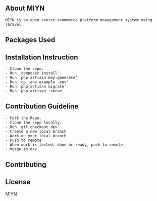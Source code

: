 
## About MIYN

	MIYN is an open source ecommerce platform mnaagement system using laravel

## Packages Used



## Installation Instruction

	- Clone the repo.
	- Run 'composer install'
	- Run 'php artisan key:generate'
	- Run 'cp .env.example .env'
	- Run 'php artisan migrate'
	- Run 'php artisan -serve'


## Contribution Guideline

	- Fork the Repo.
	- Clone the repo locally.
	- Run 'git checkout dev'
	- Create a new local branch
	- Work on your local branch
	- Push to remote
	- When work is tested, done or ready, push to remote
	- Merge to dev



## Contributing



## License

MIYN